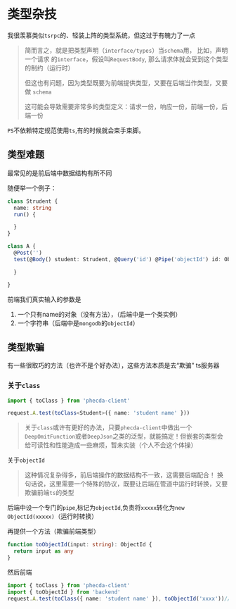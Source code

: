 # 类型杂技

我很羡慕类似`tsrpc`的、轻装上阵的类型系统，但这过于有魄力了一点
> 简而言之，就是把类型声明（`interface/types`）当`schema`用，
> 比如，声明一个请求 的`interface`，假设叫`RequestBody`, 那么请求体就会受到这个类型的制约（运行时）
>
>但这也有问题，因为类型既要为前端提供类型，又要在后端当作类型，又要做 `schema`
>
>这可能会导致需要非常多的类型定义：请求一份，响应一份，前端一份，后端一份

`PS`不依赖特定规范使用`ts`,有的时候就会束手束脚。


## 类型难题

最常见的是前后端中数据结构有所不同

随便举一个例子：
```ts
class Strudent {
  name: string
  run() {

  }
}

class A {
  @Post('')
  test(@Body() student: Strudent, @Query('id') @Pipe('objectId') id: ObjectId) {

  }

}
```
前端我们真实输入的参数是
1. 一个只有name的对象（没有方法），（后端中是一个类实例）
2. 一个字符串（后端中是`mongodb`的`objectId`）



## 类型欺骗
有一些很取巧的方法（也许不是个好办法），这些方法本质是去“欺骗” ts服务器

### 关于`class`
```ts
import { toClass } from 'phecda-client'

request.A.test(toClass<Student>({ name: 'student name' }))
```
> 关于`class`或许有更好的办法，只要`phecda-client`中做出一个`DeepOmitFunction`或者`DeepJson`之类的泛型，就能搞定！但嵌套的类型会给可读性和性能造成一些麻烦，暂未实装（个人不会这个体操）

关于`objectId`
> 这种情况复杂得多，前后端操作的数据结构不一致，这需要后端配合！
> 换句话说，这里需要一个特殊的协议，既要让后端在管道中运行时转换，又要欺骗前端`ts`的类型

后端中设一个专门的`pipe`,标记为`objectId`,负责将`xxxxx`转化为`new ObjectId(xxxxx)`（运行时转换）

再提供一个方法（欺骗前端类型）
```ts
function toObjectId(input: string): ObjectId {
  return input as any
}
```


然后前端
```ts
import { toClass } from 'phecda-client'
import { toObjectId } from 'backend'
request.A.test(toClass({ name: 'student name' }), toObjectId('xxxx'))// 本质还是字符串，在管道中转为objectid
```
